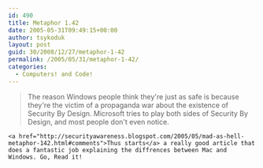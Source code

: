 ```yaml
---
id: 490
title: Metaphor 1.42
date: 2005-05-31T09:49:15+00:00
author: tsykoduk
layout: post
guid: 30/2008/12/27/metaphor-1-42
permalink: /2005/05/31/metaphor-1-42/
categories:
  - Computers! and Code!
---
```

<blockquote>The reason Windows people think they're just as safe is because they're the victim of a propaganda war about the existence of Security By Design. Microsoft tries to play both sides of Security By Design, and most people don't even notice.</blockquote>

	<a href="http://securityawareness.blogspot.com/2005/05/mad-as-hell-metaphor-142.html#comments">Thus starts</a> a really good article that does a fantastic job explaining the diffrences between Mac and Windows. Go, Read it!